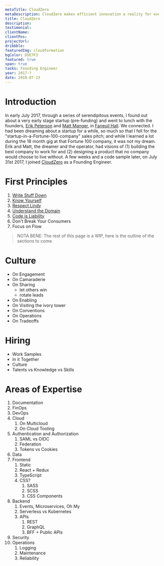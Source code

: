 ```yaml
---
metaTitle: CloudZero
metaDescription: CloudZero makes efficient innovation a reality for every cloud-driven organization.
title: CloudZero
description:
testimonial:
clientName:
clientPos:
projectUrl:
dribbble:
featuredImg: cloudformation
bgColor: D5E7F3
featured: true
span: true
tasks: Founding Engineer
year: 2017-?
date: 2018-07-23
---
```


<div class="col-start-3 col-end-9">

# Introduction

In early July 2017, through a series of serendipitous events, I found out about a very early stage startup (pre-funding) and went to lunch with the founders, [Erik Peterson](https://www.linkedin.com/in/erikpeterson/) and [Matt Manger](https://www.linkedin.com/in/mattmanger/), in [Faneuil Hall](https://goo.gl/maps/qzVsDSLqpfp97o3r8). We connected. I had been dreaming about a startup for a while, so much so that I fell for the "startup-in-a-Fortune-100-company" sales pitch; and while I learned a lot during the 18 month gig at that Fortune 100 company, it was not my dream. Erik and Matt, the dreamer and the operator, had visions of (1) building the best company to work for and (2) designing a product that no company would choose to live without. A few weeks and a code sample later, on July 31st 2017, I joined [CloudZero](cloudzero.com) as a Founding Engineer.

# First Principles

1. [Write Stuff Down](../../posts/2023/07/first-principles-1-write-stuff-down/)
2. [Know Yourself](../../posts/2023/07/first-principles-2-know-your-strengths/)
3. [Respect Lindy](../../posts/2023/08/first-principles-3-lindy/)
4. [Understand the Domain](../../posts/2023/08/first-principles-4-domain/)
5. [Code is Liability](../../posts/2024/09/first-principles-5-code-is-liability/)
6. Don't Break Your Consumers
7. Focus on Flow

> NOTA BENE: The rest of this page is a WIP, here is the outline of the sections to come.

# Culture
- On Engagement
- On Camaraderie
- On Sharing
	- let others win
	- rotate leads
- On Enabling
- On Visiting the ivory tower
- On Conventions
- On Operations
- On Tradeoffs

# Hiring
- Work Samples
- In it Together
- Culture
- Talents vs Knowledge vs Skills

# Areas of Expertise
1. Documentation
2. FinOps
3. DevOps
4. Cloud
	1. On Multicloud
	2. On Cloud Tooling
5. Authentication and Authorization
	1. SAML vs OIDC
	2. Federation
	3. Tokens vs Cookies
6. Data
7. Frontend
	1. Static
	2. React + Redux
	3. TypeScript
	4. CSS?
		1. SASS
		2. SCSS
		3. CSS Components
8. Backend
	1. Events, Microservices, Oh My
	2. Serverless vs Kubernetes
	3. APIs
		1. REST
		2. GraphQL
		3. BFF + Public APIs
9. Security
10. Operations
	1. Logging
	2. Maintenance
	3. Reliability